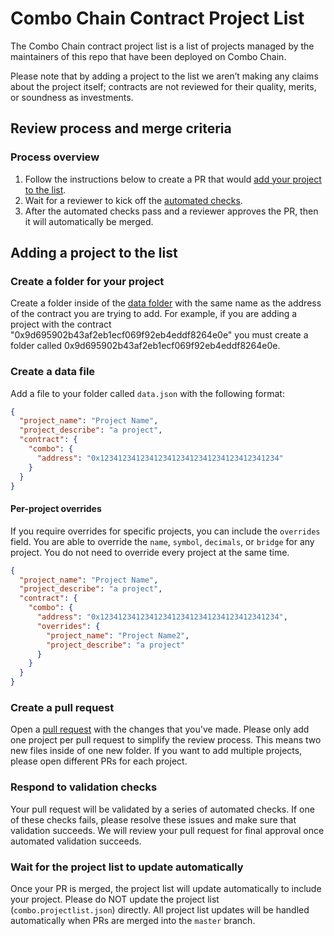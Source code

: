 # Combo Chain Contract Project List

The Combo Chain contract project list is a list of projects managed by the maintainers of this repo that have been deployed on Combo Chain.

Please note that by adding a project to the list we aren’t making any claims about the project itself; contracts are not reviewed for their quality, merits, or soundness as investments.

## Review process and merge criteria

### Process overview

1. Follow the instructions below to create a PR that would [add your project to the list](#adding-a-project-to-the-list).
2. Wait for a reviewer to kick off the [automated checks](#automated-checks).
3. After the automated checks pass and a reviewer approves the PR, then it will automatically be merged.


## Adding a project to the list

### Create a folder for your project

Create a folder inside of the [data folder](https://github.com/ComboLabs/ComboProjectList/tree/master/data) with the same name as the address of the contract you are trying to add. For example, if you are adding a project with the contract "0x9d695902b43af2eb1ecf069f92eb4eddf8264e0e" you must create a folder called 0x9d695902b43af2eb1ecf069f92eb4eddf8264e0e.


### Create a data file

Add a file to your folder called `data.json` with the following format:

```json
{
  "project_name": "Project Name",
  "project_describe": "a project",
  "contract": {
    "combo": {
      "address": "0x1234123412341234123412341234123412341234"
    }
  }
}
```

#### Per-project overrides

If you require overrides for specific projects, you can include the `overrides` field. You are able to override the `name`, `symbol`, `decimals`, or `bridge` for any project. You do not need to override every project at the same time.

```json
{
  "project_name": "Project Name",
  "project_describe": "a project",
  "contract": {
    "combo": {
      "address": "0x1234123412341234123412341234123412341234",
      "overrides": {
        "project_name": "Project Name2",
        "project_describe": "a project"
      }
    }
  }
}
```


### Create a pull request

Open a [pull request](https://github.com/ComboLabs/ComboProjectList/pulls) with the changes that you've made. Please only add one project per pull request to simplify the review process. This means two new files inside of one new folder. If you want to add multiple projects, please open different PRs for each project.

### Respond to validation checks

Your pull request will be validated by a series of automated checks. If one of these checks fails, please resolve these issues and make sure that validation succeeds. We will review your pull request for final approval once automated validation succeeds.

### Wait for the project list to update automatically

Once your PR is merged, the project list will update automatically to include your project. Please do NOT update the project list (`combo.projectlist.json`) directly. All project list updates will be handled automatically when PRs are merged into the `master` branch.
